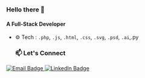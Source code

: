 ### Hello there 👋

#### A Full-Stack Developer 

- ⚙️ Tech : `.php`, `.js`, `.html`, `.css`, `.svg`, `.psd`, `.ai`,.py

  ### 📫 Let's Connect

<p align="left">
  <a href="siddharth2.yt@gmail.com">
    <img src="https://img.shields.io/badge/Email-D14836?style=for-the-badge&logo=gmail&logoColor=white" alt="Email Badge"/>
  </a>
  <a href="[https://linkedin.com/in/yourprofile](https://www.linkedin.com/in/siddharthprabhakar-tech/)" target="_blank">
    <img src="https://img.shields.io/badge/LinkedIn-0A66C2?style=for-the-badge&logo=linkedin&logoColor=white" alt="LinkedIn Badge"/>
  </a>
</p>
